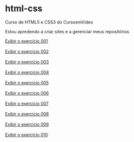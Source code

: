 # html-css

Curso de HTML5 e CSS3 do CursoemVideo

Estou apredendo a criar sites e a gerenciar meus repositórios

<a href='https://guilhermemoraes1.github.io/html-css/exercicios/ex001/'>Exibir o exercício 001<a><br></br>
<a href='https://guilhermemoraes1.github.io/html-css/exercicios/ex002/'>Exibir o exercício 002<a><br></br>
<a href='https://guilhermemoraes1.github.io/html-css/exercicios/ex003/'>Exibir o exercício 003<a><br></br>
<a href='https://guilhermemoraes1.github.io/html-css/exercicios/ex004/'>Exibir o exercício 004<a><br></br>
<a href='https://guilhermemoraes1.github.io/html-css/exercicios/ex005/'>Exibir o exercício 005<a><br></br>
<a href='https://guilhermemoraes1.github.io/html-css/exercicios/ex006/'>Exibir o exercício 006<a><br></br>
<a href='https://guilhermemoraes1.github.io/html-css/exercicios/ex007/'>Exibir o exercício 007<a><br></br>
<a href='https://guilhermemoraes1.github.io/html-css/exercicios/ex008/'>Exibir o exercício 008<a><br></br>
<a href='https://guilhermemoraes1.github.io/html-css/exercicios/ex009/'>Exibir o exercício 009<a><br></br>
<a href='https://guilhermemoraes1.github.io/html-css/exercicios/ex010/'>Exibir o exercício 010<a>